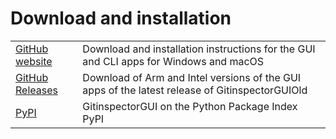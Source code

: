 # Download and installation

|                                                                            |                                                                                                |
| -------------------------------------------------------------------------- | ---------------------------------------------------------------------------------------------- |
| [GitHub website](https://github.com/davbeek/gitinspectorgui-old)           | Download and installation instructions for the GUI and CLI apps for Windows and macOS          |
| [GitHub Releases](https://github.com/davbeek/gitinspectorgui-old/releases) | Download of Arm and Intel versions of the GUI apps of the latest release of GitinspectorGUIOld |
| [PyPI](https://pypi.org/project/gitinspectorgui/)                          | GitinspectorGUI on the Python Package Index PyPI                                               |
